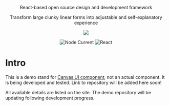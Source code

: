 <div align="center">
<p>React-based open source design and development framework</p>
<p>Transform large clunky linear forms into adjustable and self-explanatory experience</p>
<a href="https://canvas.designpr.one/">
	<image src="https://raw.githubusercontent.com/jpetroff/canvas-ui-landing/main/src/assets/images/github-header.png"/>
</a>

![Node Current](https://img.shields.io/node/v/latest)
![React](https://img.shields.io/badge/React-latest-61DAFB?logo=React)

</div>

# Intro

This is a demo stand for [Canvas UI component](https://canvas.designpr.one/), not an actual component. It is being developed and tested. Link to repository will be added here soon!

All available details are listed on the site. The demo repository will be updating following development progress.